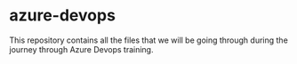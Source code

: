 # azure-devops
This repository contains all the files that we will be going through during the journey through Azure Devops training.
